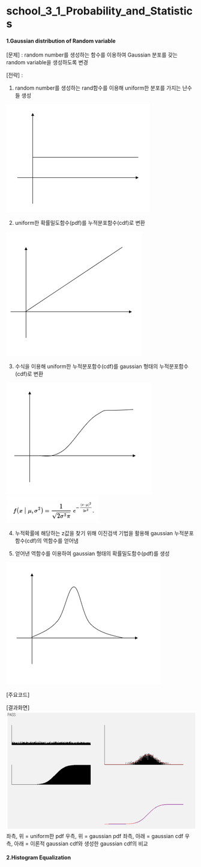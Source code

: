 # school_3_1_Probability_and_Statistics

#### 1.Gaussian distribution of Random variable
[문제] : random number를 생성하는 함수를 이용하여 Gaussian 분포를 갖는 random variable을 생성하도록 변경

[전략] : 
1. random number를 생성하는 rand함수를 이용해 uniform한 분포를 가지는 난수들 생성

![uniformpdf](./image/uniformpdf.png)

2. uniform한 확률밀도함수(pdf)를 누적분포함수(cdf)로 변환

![uniformcdf](./image/uniformcdf.png)

3. 수식을 이용해 uniform한 누적분포함수(cdf)를 gaussian 형태의 누적분포함수(cdf)로 변환

![gausiancdf](./image/gaussiancdf.png)
![equation](./image/equation.png)

4. 누적확률에 해당하는 z값을 찾기 위해 이진검색 기법을 활용해 gaussian 누적분포함수(cdf)의 역함수를 얻어냄

5. 얻어낸 역함수를 이용하여 gaussian 형태의 확률밀도함수(pdf)를 생성

![gausianpdf](./image/gaussianpdf.png)

[주요코드]

[결과화면]
![result](./image/result.png)
좌측, 위 = uniform한 pdf
우측, 위 = gaussian pdf
좌측, 아래 = gaussian cdf
우측, 아래 = 이론적 gaussian cdf와 생성한 gaussian cdf의 비교

#### 2.Histogram Equalization
